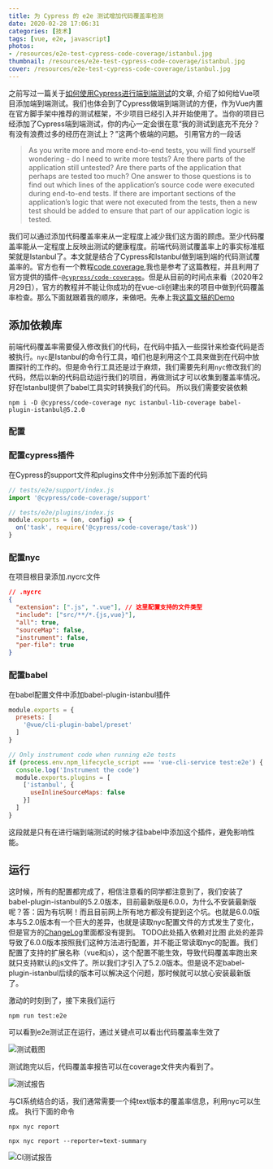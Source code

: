 ```yaml
---
title: 为 Cypress 的 e2e 测试增加代码覆盖率检测
date: 2020-02-28 17:06:31
categories: [技术]
tags: [vue, e2e, javascript]
photos:
- /resources/e2e-test-cypress-code-coverage/istanbul.jpg
thumbnail: /resources/e2e-test-cypress-code-coverage/istanbul.jpg
cover: /resources/e2e-test-cypress-code-coverage/istanbul.jpg
---
```

之前写过一篇关于[如何使用Cypress进行端到端测试](/2019/05/17/how-to-do-e2e-test-with-cypress/)的文章, 介绍了如何给Vue项目添加端到端测试。我们也体会到了Cypress做端到端测试的方便，作为Vue内置在官方脚手架中推荐的测试框架，不少项目已经引入并开始使用了。当你的项目已经添加了Cypress端到端测试，你的内心一定会很在意“我的测试到底充不充分？有没有浪费过多的经历在测试上？”这两个极端的问题。
引用官方的一段话
> As you write more and more end-to-end tests, you will find yourself wondering - do I need to write more tests? Are there parts of the application still untested? Are there parts of the application that perhaps are tested too much? One answer to those questions is to find out which lines of the application’s source code were executed during end-to-end tests. If there are important sections of the application’s logic that were not executed from the tests, then a new test should be added to ensure that part of our application logic is tested.

我们可以通过添加代码覆盖率来从一定程度上减少我们这方面的顾虑。至少代码覆盖率能从一定程度上反映出测试的健康程度。前端代码测试覆盖率上的事实标准框架就是Istanbul了。本文就是结合了Cypress和Istanbul做到端到端的代码测试覆盖率的。官方也有一个教程[code coverage](https://docs.cypress.io/guides/tooling/code-coverage.html#Introduction),我也是参考了这篇教程，并且利用了官方提供的插件-[`@cypress/code-coverage`](https://www.npmjs.com/package/@cypress/code-coverage)。但是从目前的时间点来看（2020年2月29日），官方的教程并不能让你成功的在vue-cli创建出来的项目中做到代码覆盖率检查。那么下面就跟着我的顺序，来做吧。先奉上我[这篇文稿的Demo](https://github.com/pangjian/vue-cypress-coverage-example)

## 添加依赖库

前端代码覆盖率需要侵入修改我们的代码，在代码中插入一些探针来检查代码是否被执行。`nyc`是Istanbul的命令行工具，咱们也是利用这个工具来做到在代码中放置探针的工作的。但是命令行工具还是过于麻烦，我们需要先利用`nyc`修改我们的代码，然后以新的代码启动运行我们的项目，再做测试才可以收集到覆盖率情况。好在Istanbul提供了babel工具实时转换我们的代码。
所以我们需要安装依赖

```shell
npm i -D @cypress/code-coverage nyc istanbul-lib-coverage babel-plugin-istanbul@5.2.0
```

### 配置

### 配置cypress插件

在Cypress的support文件和plugins文件中分别添加下面的代码
```javascript
// tests/e2e/support/index.js
import '@cypress/code-coverage/support'
```

```javascript
// tests/e2e/plugins/index.js
module.exports = (on, config) => {
  on('task', require('@cypress/code-coverage/task'))
}
```

### 配置nyc
在项目根目录添加.nycrc文件
```json
// .nycrc
{
  "extension": [".js", ".vue"], // 这里配置支持的文件类型
  "include": ["src/**/*.{js,vue}"],
  "all": true,
  "sourceMap": false,
  "instrument": false,
  "per-file": true
}
```

### 配置babel

在babel配置文件中添加babel-plugin-istanbul插件
```javascript
module.exports = {
  presets: [
    '@vue/cli-plugin-babel/preset'
  ]
}

// Only instrument code when running e2e tests
if (process.env.npm_lifecycle_script === 'vue-cli-service test:e2e') {
  console.log('Instrument the code')
  module.exports.plugins = [
    ['istanbul', {
      useInlineSourceMaps: false
    }]
  ]
}
```
这段就是只有在进行端到端测试的时候才往babel中添加这个插件，避免影响性能。

## 运行
这时候，所有的配置都完成了，相信注意看的同学都注意到了，我们安装了babel-plugin-istanbul的5.2.0版本，目前最新版是6.0.0，为什么不安装最新版呢？答：因为有坑啊！而且目前网上所有地方都没有提到这个坑。也就是6.0.0版本与5.2.0版本有一个巨大的差异，也就是读取nyc配置文件的方式发生了变化，但是官方的[ChangeLog](https://github.com/istanbuljs/babel-plugin-istanbul/blob/master/CHANGELOG.md)里面都没有提到。
TODO此处插入依赖对比图
此处的差异导致了6.0.0版本按照我们这种方法进行配置，并不能正常读取nyc的配置。我们配置了支持的扩展名称（vue和js），这个配置不能生效，导致代码覆盖率跑出来就只支持默认的js文件了。所以我们才引入了5.2.0版本。但是说不定babel-plugin-istanbul后续的版本可以解决这个问题，那时候就可以放心安装最新版了。

激动的时刻到了，接下来我们运行
```shell
npm run test:e2e
```
可以看到e2e测试正在运行，通过关键点可以看出代码覆盖率生效了

![测试截图](/resources/e2e-test-cypress-code-coverage/e2e-run.png)

测试跑完以后，代码覆盖率报告可以在coverage文件夹内看到了。

![测试报告](/resources/e2e-test-cypress-code-coverage/report.png)

与CI系统结合的话，我们通常需要一个纯text版本的覆盖率信息，利用nyc可以生成。
执行下面的命令

```shell
npx nyc report

npx nyc report --reporter=text-summary
```

![CI测试报告](/resources/e2e-test-cypress-code-coverage/ci-report.png)